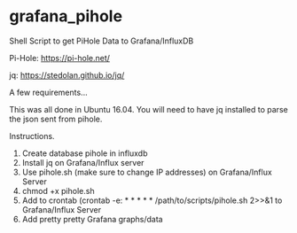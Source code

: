 # grafana_pihole
Shell Script to get PiHole Data to Grafana/InfluxDB

Pi-Hole: https://pi-hole.net/

jq:  https://stedolan.github.io/jq/

A few requirements...

This was all done in Ubuntu 16.04.
You will need to have jq installed to parse the json sent from pihole.

Instructions. 

1. Create database pihole in influxdb
2. Install jq on Grafana/Influx server
3. Use pihole.sh (make sure to change IP addresses) on Grafana/Influx Server
4. chmod +x pihole.sh
5. Add to crontab (crontab -e:  * * * * * /path/to/scripts/pihole.sh 2>>&1 to Grafana/Influx Server
6. Add pretty pretty Grafana graphs/data



